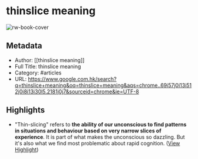 # thinslice meaning

![rw-book-cover](https://readwise-assets.s3.amazonaws.com/static/images/article3.5c705a01b476.png)

## Metadata
- Author: [[thinslice meaning]]
- Full Title: thinslice meaning
- Category: #articles
- URL: https://www.google.com.hk/search?q=thinslice+meaning&oq=thinslice+meaning&aqs=chrome..69i57j0i13i512j0i8i13i30l5.2181j0j7&sourceid=chrome&ie=UTF-8

## Highlights
- "Thin-slicing" refers to **the ability of our unconscious to find patterns in situations and behaviour based on very narrow slices of experience**. It is part of what makes the unconscious so dazzling. But it's also what we find most problematic about rapid cognition. ([View Highlight](https://read.readwise.io/read/01h3v0f3kq91ffxkqrptcw11nv))
